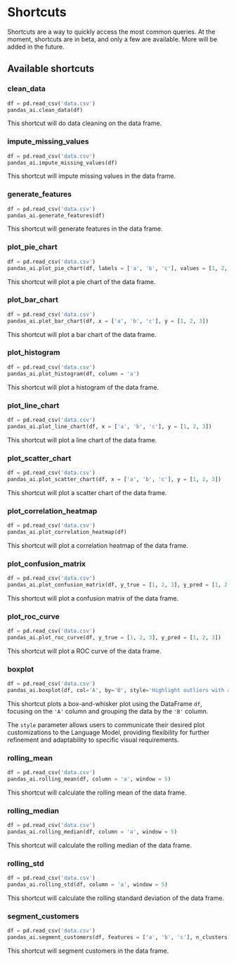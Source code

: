 # Shortcuts

Shortcuts are a way to quickly access the most common queries. At the moment, shortcuts are in beta, and only a few are available. More will be added in the future.

## Available shortcuts

### clean_data

```python
df = pd.read_csv('data.csv')
pandas_ai.clean_data(df)
```

This shortcut will do data cleaning on the data frame.

### impute_missing_values

```python
df = pd.read_csv('data.csv')
pandas_ai.impute_missing_values(df)
```

This shortcut will impute missing values in the data frame.

### generate_features

```python
df = pd.read_csv('data.csv')
pandas_ai.generate_features(df)
```

This shortcut will generate features in the data frame.

### plot_pie_chart

```python
df = pd.read_csv('data.csv')
pandas_ai.plot_pie_chart(df, labels = ['a', 'b', 'c'], values = [1, 2, 3])
```

This shortcut will plot a pie chart of the data frame.

### plot_bar_chart

```python
df = pd.read_csv('data.csv')
pandas_ai.plot_bar_chart(df, x = ['a', 'b', 'c'], y = [1, 2, 3])
```

This shortcut will plot a bar chart of the data frame.

### plot_histogram

```python
df = pd.read_csv('data.csv')
pandas_ai.plot_histogram(df, column = 'a')
```

This shortcut will plot a histogram of the data frame.

### plot_line_chart

```python
df = pd.read_csv('data.csv')
pandas_ai.plot_line_chart(df, x = ['a', 'b', 'c'], y = [1, 2, 3])
```

This shortcut will plot a line chart of the data frame.

### plot_scatter_chart

```python
df = pd.read_csv('data.csv')
pandas_ai.plot_scatter_chart(df, x = ['a', 'b', 'c'], y = [1, 2, 3])
```

This shortcut will plot a scatter chart of the data frame.

### plot_correlation_heatmap

```python
df = pd.read_csv('data.csv')
pandas_ai.plot_correlation_heatmap(df)
```

This shortcut will plot a correlation heatmap of the data frame.

### plot_confusion_matrix

```python
df = pd.read_csv('data.csv')
pandas_ai.plot_confusion_matrix(df, y_true = [1, 2, 3], y_pred = [1, 2, 3])
```

This shortcut will plot a confusion matrix of the data frame.

### plot_roc_curve

```python
df = pd.read_csv('data.csv')
pandas_ai.plot_roc_curve(df, y_true = [1, 2, 3], y_pred = [1, 2, 3])
```

This shortcut will plot a ROC curve of the data frame.

### boxplot

```python
df = pd.read_csv('data.csv')
pandas_ai.boxplot(df, col='A', by='B', style='Highlight outliers with a x')
```

This shortcut plots a box-and-whisker plot using the DataFrame `df`, focusing on the `'A'` column and grouping the data by the `'B'` column.

The `style` parameter allows users to communicate their desired plot customizations to the Language Model, providing flexibility for further refinement and adaptability to specific visual requirements.

### rolling_mean

```python
df = pd.read_csv('data.csv')
pandas_ai.rolling_mean(df, column = 'a', window = 5)
```

This shortcut will calculate the rolling mean of the data frame.

### rolling_median

```python
df = pd.read_csv('data.csv')
pandas_ai.rolling_median(df, column = 'a', window = 5)
```

This shortcut will calculate the rolling median of the data frame.

### rolling_std

```python
df = pd.read_csv('data.csv')
pandas_ai.rolling_std(df, column = 'a', window = 5)
```

This shortcut will calculate the rolling standard deviation of the data frame.

### segment_customers

```python
df = pd.read_csv('data.csv')
pandas_ai.segment_customers(df, features = ['a', 'b', 'c'], n_clusters = 5)
```

This shortcut will segment customers in the data frame.
